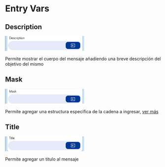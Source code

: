 # Entry Vars

## Description

![](../../../../.gitbook/assets/image%20%28492%29.png)

Permite mostrar el cuerpo del mensaje añadiendo una breve descripción del objetivo del mismo

## Mask

![](../../../../.gitbook/assets/image%20%28473%29.png)

Permite agregar una estructura especifica de la cadena a ingresar, [ver más](https://docs.apphive.io/reference/controles/field/data#input-mask)

## Title

![](../../../../.gitbook/assets/image%20%28501%29.png)

Permite agregar un titulo al mensaje

